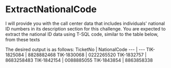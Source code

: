 # ExtractNationalCode
I will provide you with the call center data that includes individuals' national ID numbers in its description section for this challenge. You are expected to extract the national ID data using T-SQL code, similar to the table below, from these texts


The desired output is as follows:
TicketNo | NationalCode 
--- | --- 
TIK-1825084 |	8828882468
TIK-1830068	| 0222265520
TIK-1832757	| 8683258483
TIK-1842154	| 0088885055
TIK-1843854	| 8863858338
